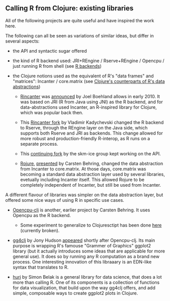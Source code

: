 ## Calling R from Clojure: existing libraries

All of the following projects are quite useful and have inspired the work here.

The following can all be seen as variations of similar ideas, but differ in several aspects:
- the API and syntactic sugar offered
- the kind of R backend used: JRI+REngine / Rserve+REngine / Opencpu / just running R from shell (see [R backends](r_backends.md))
- the Clojure notions used as the equivalent of R's "data frames" and "matrices": Incanter / core.matrix (see [Clojure's counterparts of R's data abstractions](clojure_counterparts.md))

  * [Rincanter](https://github.com/jolby/rincanter) was [announced](http://www.joelboehland.com/posts/all-your-datasets-r-belong-to-us.html) by Joel Boehland allows in early 2010. It was based on JRI (R from Java using JNI) as the R backend, and for data-abstractions used Incanter, an R-inspired library for Clojure, which was popular back then.
 
  * This [Rincanter fork](https://github.com/svarcheg/rincanter) by Vladimir Kadychevski changed the R backend to Rserve, through the REngine layer on the Java side, which supports both Rserve and JRI as backends. This change allowed for more robust and production-friendly R-interop, as R runs on a separate process.

  * This [continuing fork](https://github.com/skm-ice/rincanter) by the skm-ice group kept working on the API.

  * [Rojure](https://github.com/behrica/rojure), [presented](https://groups.google.com/forum/#!topic/numerical-clojure/fQSJiL8QfB0) by Carsten Behring, changed the data abstraction from Incanter to core.matrix. At those days, core.matrix was becoming a standard data abstraction layer used by several libraries, evetually including Incanter itself. This allowed Rojure to be completely independent of Incanter, but still be used from Incanter.

A different flavour of libraries was simpler on the data abstraction layer, but offered some nice ways of using R in specific use cases.

  * [Opencpu-clj](https://github.com/behrica/opencpu-clj) is another, earlier project by Carsten Behring. It uses Opencpu as the R backend. 
    * Some experiment to generalize to Clojuresctipt has been done [here](https://www.reddit.com/r/Clojure/comments/8zn0zk/1_some_experiments_in_calling_r_from/) (currently broken).

  * [gg4clj](https://github.com/JonyEpsilon/gg4clj) by Jony Hudson [appeared](https://grokbase.com/t/gg/clojure/14ct8ahd1e/ann-gg4clj-0-1-0-ggplot2-in-clojure-and-gorilla-repl) shortly after Opencpu-clj. Its main purpose is wrapping R's famouse "Grammer of Graphics" ggplot2 library (but it actually introduces some ideas that are applicable for more general use). It does so by running any R computation as a brand new process. One interesting innovation of this libraaary is an EDN-like syntax that translates to R.
  
  * [huri](https://github.com/sbelak/huri) by Simon Belak is a general library for data science, that does a lot more than calling R. One of its components is a collection of functions for data visualization, that build upon the way gg4clj offers, and add simple, composable ways to create ggplot2 plots in Clojure.

